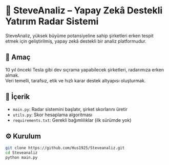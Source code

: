 # 🤖 SteveAnaliz – Yapay Zekâ Destekli Yatırım Radar Sistemi

SteveAnaliz, yüksek büyüme potansiyeline sahip şirketleri erken tespit etmek için geliştirilmiş, yapay zekâ destekli bir analiz platformudur.

## 🚀 Amaç
10 yıl önceki Tesla gibi dev sıçrama yapabilecek şirketleri, radarımıza erken almak.  
Veri temelli, tarafsız, etik ve hızlı karar destek altyapısı oluşturmak.

## 📁 İçerik

- `main.py`: Radar sistemini başlatır, şirket skorlarını üretir  
- `utils.py`: Skor hesaplama algoritması  
- `requirements.txt`: Gerekli bağımlılıklar (ilk sürümde yok)

## ⚙️ Kurulum

```bash
git clone https://github.com/Hus1925/Steveanaliz.git
cd Steveanaliz
python main.py
